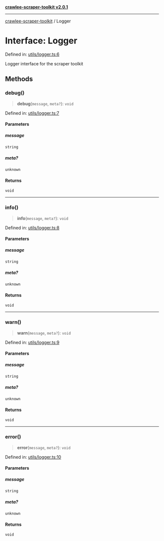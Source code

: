 [**crawlee-scraper-toolkit v2.0.1**](../README.md)

***

[crawlee-scraper-toolkit](../globals.md) / Logger

# Interface: Logger

Defined in: [utils/logger.ts:6](https://github.com/devalexanderdaza/crawlee-scraper-toolkit/blob/main/src/utils/logger.ts#L6)

Logger interface for the scraper toolkit

## Methods

### debug()

> **debug**(`message`, `meta?`): `void`

Defined in: [utils/logger.ts:7](https://github.com/devalexanderdaza/crawlee-scraper-toolkit/blob/main/src/utils/logger.ts#L7)

#### Parameters

##### message

`string`

##### meta?

`unknown`

#### Returns

`void`

***

### info()

> **info**(`message`, `meta?`): `void`

Defined in: [utils/logger.ts:8](https://github.com/devalexanderdaza/crawlee-scraper-toolkit/blob/main/src/utils/logger.ts#L8)

#### Parameters

##### message

`string`

##### meta?

`unknown`

#### Returns

`void`

***

### warn()

> **warn**(`message`, `meta?`): `void`

Defined in: [utils/logger.ts:9](https://github.com/devalexanderdaza/crawlee-scraper-toolkit/blob/main/src/utils/logger.ts#L9)

#### Parameters

##### message

`string`

##### meta?

`unknown`

#### Returns

`void`

***

### error()

> **error**(`message`, `meta?`): `void`

Defined in: [utils/logger.ts:10](https://github.com/devalexanderdaza/crawlee-scraper-toolkit/blob/main/src/utils/logger.ts#L10)

#### Parameters

##### message

`string`

##### meta?

`unknown`

#### Returns

`void`

